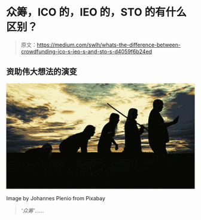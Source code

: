 # 众筹，ICO 的，IEO 的，STO 的有什么区别？

> 原文：<https://medium.com/swlh/whats-the-difference-between-crowdfunding-ico-s-ieo-s-and-sto-s-d4059f6b24ed>

## 资助伟大想法的演变

![](img/3de6346e73f6e6a61d8846471808e0ca.png)

Image by Johannes Plenio from Pixabay

> *‘众筹’*……